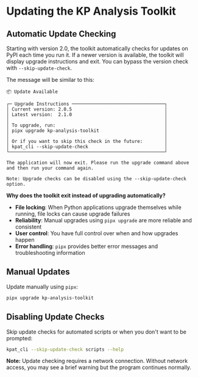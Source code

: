 # Updating the KP Analysis Toolkit

## Automatic Update Checking
Starting with version 2.0, the toolkit automatically checks for updates on PyPI each time you run it. If a newer version is available, the toolkit will display upgrade instructions and exit.  You can bypass the version check with `--skip-update-check`.

The message will be similar to this:

```
📦 Update Available

┌─ Upgrade Instructions ──────────────────────────────────┐
│ Current version: 2.0.5                                  │
│ Latest version:  2.1.0                                  │
│                                                         │
│ To upgrade, run:                                        │
│ pipx upgrade kp-analysis-toolkit                        │
│                                                         │
│ Or if you want to skip this check in the future:        │
│ kpat_cli --skip-update-check                            │
└─────────────────────────────────────────────────────────┘

The application will now exit. Please run the upgrade command above 
and then run your command again.

Note: Upgrade checks can be disabled using the --skip-update-check option.
```

**Why does the toolkit exit instead of upgrading automatically?**
- **File locking**: When Python applications upgrade themselves while running, file locks can cause upgrade failures
- **Reliability**: Manual upgrades using `pipx upgrade` are more reliable and consistent
- **User control**: You have full control over when and how upgrades happen
- **Error handling**: `pipx` provides better error messages and troubleshooting information

## Manual Updates
Update manually using `pipx`:
```bash
pipx upgrade kp-analysis-toolkit
```

## Disabling Update Checks
Skip update checks for automated scripts or when you don't want to be prompted:
```bash
kpat_cli --skip-update-check scripts --help
```

**Note:** Update checking requires a network connection. Without network access, you may see a brief warning but the program continues normally.
